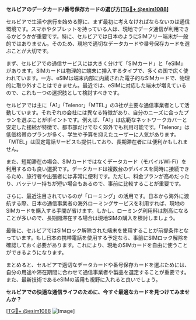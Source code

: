 **セルビアのデータカード/番号保存カードの選び方[[TG💪+ @esim1088](https://t.me/s/esim1088)]**

セルビアで生活や旅行を始める際に、まず最初に考えなければならないのは通信環境です。スマホやタブレットを持っている人は、現地でデータ通信が利用できるかどうかが重要です。特に、セルビアでは日本のようにSIMフリー端末が一般的ではありません。そのため、現地で適切なデータカードや番号保存カードを選ぶことが大切です。

まず、セルビアでの通信サービスには大きく分けて「SIMカード」と「eSIM」があります。SIMカードは物理的に端末に挿入するタイプで、多くの国で広く使われています。一方、eSIMは端末内部に内蔵された電子的なSIMカードで、物理的に取り外すことはできません。最近では、eSIMに対応した端末が増えているので、これも一つの選択肢として検討すべきです。

セルビアでは主に「A1」「Telenor」「MTEL」の3社が主要な通信事業者として活動しています。それぞれの会社には異なる特徴があり、自分のニーズに合ったプランを選ぶことがポイントです。例えば、「A1」は広範なネットワークカバーと安定した接続が特徴で、都市部だけでなく郊外でも利用可能です。「Telenor」は低価格帯のプランが多く、学生や予算を抑えたユーザーに人気があります。「MTEL」は固定電話サービスも提供しており、長期滞在者には便利かもしれません。

また、短期滞在の場合、SIMカードではなくデータカード（モバイルWi-Fi）を利用するのも良い選択です。データカードは複数台のデバイスを同時に接続できるため、旅行者や出張者には非常に便利です。ただし、料金プランが高めだったり、バッテリー持ちが短い場合もあるので、事前に比較することが重要です。

さらに、最近注目されているのが「ローミング」の活用です。日本から海外に渡航する際、日本の通信事業者の海外ローミングサービスを利用すれば、現地のSIMカードを購入する手間が省けます。しかし、ローミング利用料は割高になることが多いので、長期間滞在する場合は現地SIMの購入を検討しましょう。

最後に、セルビアではSIMロック解除された端末を使用することが前提条件となっています。もし日本の携帯電話を使用する予定なら、事前にSIMロック解除を確認しておく必要があります。これにより、現地のSIMカードを自由に使うことができるようになります。

まとめると、セルビアで適切なデータカードや番号保存カードを選ぶためには、自分の用途や滞在期間に合わせて通信事業者や製品を選定することが重要です。また、最新技術であるeSIMの活用も視野に入れると良いでしょう。

**セルビアでの快適な通信ライフのために、今すぐ最適なカードを見つけてみませんか？**

[[TG💪+ @esim1088](https://t.me/s/esim1088) ![Image](https://i.postimg.cc/Y0z9fWf4/image.png)]